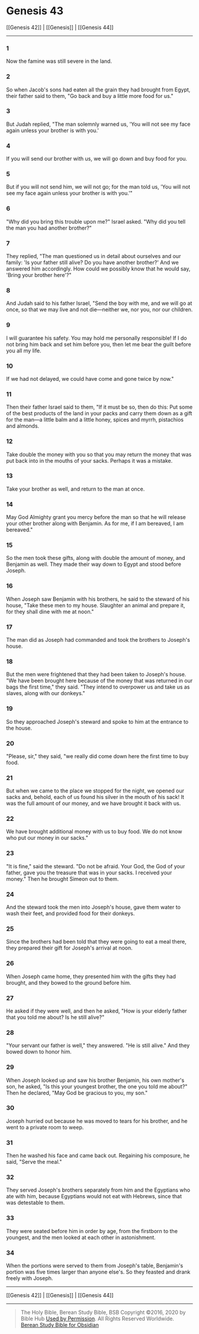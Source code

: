 # Genesis 43

[[Genesis 42]] | [[Genesis]] | [[Genesis 44]]

---

### 1
Now the famine was still severe in the land.

### 2
So when Jacob's sons had eaten all the grain they had brought from Egypt, their father said to them, "Go back and buy a little more food for us."

### 3
But Judah replied, "The man solemnly warned us, 'You will not see my face again unless your brother is with you.'

### 4
If you will send our brother with us, we will go down and buy food for you.

### 5
But if you will not send him, we will not go; for the man told us, 'You will not see my face again unless your brother is with you.'"

### 6
"Why did you bring this trouble upon me?" Israel asked. "Why did you tell the man you had another brother?"

### 7
They replied, "The man questioned us in detail about ourselves and our family: 'Is your father still alive? Do you have another brother?' And we answered him accordingly. How could we possibly know that he would say, 'Bring your brother here'?"

### 8
And Judah said to his father Israel, "Send the boy with me, and we will go at once, so that we may live and not die—neither we, nor you, nor our children.

### 9
I will guarantee his safety. You may hold me personally responsible! If I do not bring him back and set him before you, then let me bear the guilt before you all my life.

### 10
If we had not delayed, we could have come and gone twice by now."

### 11
Then their father Israel said to them, "If it must be so, then do this: Put some of the best products of the land in your packs and carry them down as a gift for the man—a little balm and a little honey, spices and myrrh, pistachios and almonds.

### 12
Take double the money with you so that you may return the money that was put back into in the mouths of your sacks. Perhaps it was a mistake.

### 13
Take your brother as well, and return to the man at once.

### 14
May God Almighty grant you mercy before the man so that he will release your other brother along with Benjamin. As for me, if I am bereaved, I am bereaved."

### 15
So the men took these gifts, along with double the amount of money, and Benjamin as well. They made their way down to Egypt and stood before Joseph.

### 16
When Joseph saw Benjamin with his brothers, he said to the steward of his house, "Take these men to my house. Slaughter an animal and prepare it, for they shall dine with me at noon."

### 17
The man did as Joseph had commanded and took the brothers to Joseph's house.

### 18
But the men were frightened that they had been taken to Joseph's house. "We have been brought here because of the money that was returned in our bags the first time," they said. "They intend to overpower us and take us as slaves, along with our donkeys."

### 19
So they approached Joseph's steward and spoke to him at the entrance to the house.

### 20
"Please, sir," they said, "we really did come down here the first time to buy food.

### 21
But when we came to the place we stopped for the night, we opened our sacks and, behold, each of us found his silver in the mouth of his sack! It was the full amount of our money, and we have brought it back with us.

### 22
We have brought additional money with us to buy food. We do not know who put our money in our sacks."

### 23
"It is fine," said the steward. "Do not be afraid. Your God, the God of your father, gave you the treasure that was in your sacks. I received your money." Then he brought Simeon out to them.

### 24
And the steward took the men into Joseph's house, gave them water to wash their feet, and provided food for their donkeys.

### 25
Since the brothers had been told that they were going to eat a meal there, they prepared their gift for Joseph's arrival at noon.

### 26
When Joseph came home, they presented him with the gifts they had brought, and they bowed to the ground before him.

### 27
He asked if they were well, and then he asked, "How is your elderly father that you told me about? Is he still alive?"

### 28
"Your servant our father is well," they answered. "He is still alive." And they bowed down to honor him.

### 29
When Joseph looked up and saw his brother Benjamin, his own mother's son, he asked, "Is this your youngest brother, the one you told me about?" Then he declared, "May God be gracious to you, my son."

### 30
Joseph hurried out because he was moved to tears for his brother, and he went to a private room to weep.

### 31
Then he washed his face and came back out. Regaining his composure, he said, "Serve the meal."

### 32
They served Joseph's brothers separately from him and the Egyptians who ate with him, because Egyptians would not eat with Hebrews, since that was detestable to them.

### 33
They were seated before him in order by age, from the firstborn to the youngest, and the men looked at each other in astonishment.

### 34
When the portions were served to them from Joseph's table, Benjamin's portion was five times larger than anyone else's. So they feasted and drank freely with Joseph.

---

[[Genesis 42]] | [[Genesis]] | [[Genesis 44]]

---

> The Holy Bible, Berean Study Bible, BSB
> Copyright &copy;2016, 2020 by Bible Hub
> [Used by Permission](https://berean.bible/terms.htm). All Rights Reserved Worldwide.
> [Berean Study Bible for Obsidian](https://github.com/gapmiss/berean-study-bible-for-obsidian)

